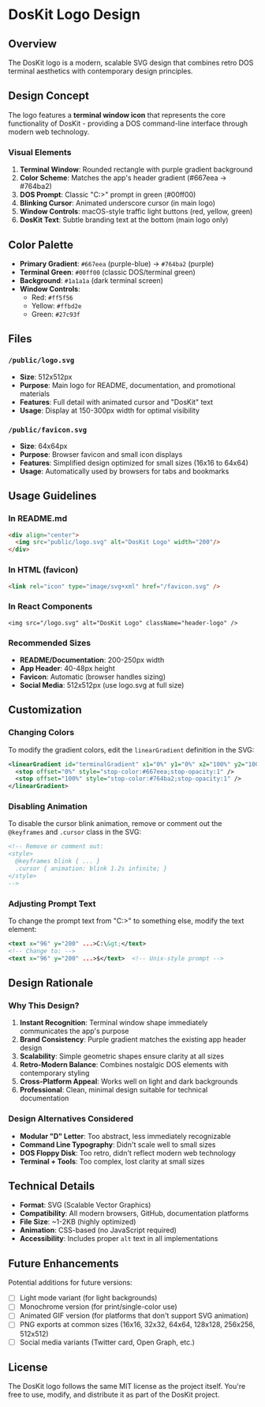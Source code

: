 # DosKit Logo Design

## Overview

The DosKit logo is a modern, scalable SVG design that combines retro DOS terminal aesthetics with contemporary design principles.

## Design Concept

The logo features a **terminal window icon** that represents the core functionality of DosKit - providing a DOS command-line interface through modern web technology.

### Visual Elements

1. **Terminal Window**: Rounded rectangle with purple gradient background
2. **Color Scheme**: Matches the app's header gradient (#667eea → #764ba2)
3. **DOS Prompt**: Classic "C:\>" prompt in green (#00ff00)
4. **Blinking Cursor**: Animated underscore cursor (in main logo)
5. **Window Controls**: macOS-style traffic light buttons (red, yellow, green)
6. **DosKit Text**: Subtle branding text at the bottom (main logo only)

## Color Palette

- **Primary Gradient**: `#667eea` (purple-blue) → `#764ba2` (purple)
- **Terminal Green**: `#00ff00` (classic DOS/terminal green)
- **Background**: `#1a1a1a` (dark terminal screen)
- **Window Controls**: 
  - Red: `#ff5f56`
  - Yellow: `#ffbd2e`
  - Green: `#27c93f`

## Files

### `/public/logo.svg`
- **Size**: 512x512px
- **Purpose**: Main logo for README, documentation, and promotional materials
- **Features**: Full detail with animated cursor and "DosKit" text
- **Usage**: Display at 150-300px width for optimal visibility

### `/public/favicon.svg`
- **Size**: 64x64px
- **Purpose**: Browser favicon and small icon displays
- **Features**: Simplified design optimized for small sizes (16x16 to 64x64)
- **Usage**: Automatically used by browsers for tabs and bookmarks

## Usage Guidelines

### In README.md
```markdown
<div align="center">
  <img src="public/logo.svg" alt="DosKit Logo" width="200"/>
</div>
```

### In HTML (favicon)
```html
<link rel="icon" type="image/svg+xml" href="/favicon.svg" />
```

### In React Components
```tsx
<img src="/logo.svg" alt="DosKit Logo" className="header-logo" />
```

### Recommended Sizes
- **README/Documentation**: 200-250px width
- **App Header**: 40-48px height
- **Favicon**: Automatic (browser handles sizing)
- **Social Media**: 512x512px (use logo.svg at full size)

## Customization

### Changing Colors

To modify the gradient colors, edit the `linearGradient` definition in the SVG:

```svg
<linearGradient id="terminalGradient" x1="0%" y1="0%" x2="100%" y2="100%">
  <stop offset="0%" style="stop-color:#667eea;stop-opacity:1" />
  <stop offset="100%" style="stop-color:#764ba2;stop-opacity:1" />
</linearGradient>
```

### Disabling Animation

To disable the cursor blink animation, remove or comment out the `@keyframes` and `.cursor` class in the SVG:

```svg
<!-- Remove or comment out:
<style>
  @keyframes blink { ... }
  .cursor { animation: blink 1.2s infinite; }
</style>
-->
```

### Adjusting Prompt Text

To change the prompt text from "C:\>" to something else, modify the text element:

```svg
<text x="96" y="200" ...>C:\&gt;</text>
<!-- Change to: -->
<text x="96" y="200" ...>$</text>  <!-- Unix-style prompt -->
```

## Design Rationale

### Why This Design?

1. **Instant Recognition**: Terminal window shape immediately communicates the app's purpose
2. **Brand Consistency**: Purple gradient matches the existing app header design
3. **Scalability**: Simple geometric shapes ensure clarity at all sizes
4. **Retro-Modern Balance**: Combines nostalgic DOS elements with contemporary styling
5. **Cross-Platform Appeal**: Works well on light and dark backgrounds
6. **Professional**: Clean, minimal design suitable for technical documentation

### Design Alternatives Considered

- **Modular "D" Letter**: Too abstract, less immediately recognizable
- **Command Line Typography**: Didn't scale well to small sizes
- **DOS Floppy Disk**: Too retro, didn't reflect modern web technology
- **Terminal + Tools**: Too complex, lost clarity at small sizes

## Technical Details

- **Format**: SVG (Scalable Vector Graphics)
- **Compatibility**: All modern browsers, GitHub, documentation platforms
- **File Size**: ~1-2KB (highly optimized)
- **Animation**: CSS-based (no JavaScript required)
- **Accessibility**: Includes proper `alt` text in all implementations

## Future Enhancements

Potential additions for future versions:

- [ ] Light mode variant (for light backgrounds)
- [ ] Monochrome version (for print/single-color use)
- [ ] Animated GIF version (for platforms that don't support SVG animation)
- [ ] PNG exports at common sizes (16x16, 32x32, 64x64, 128x128, 256x256, 512x512)
- [ ] Social media variants (Twitter card, Open Graph, etc.)

## License

The DosKit logo follows the same MIT license as the project itself. You're free to use, modify, and distribute it as part of the DosKit project.
